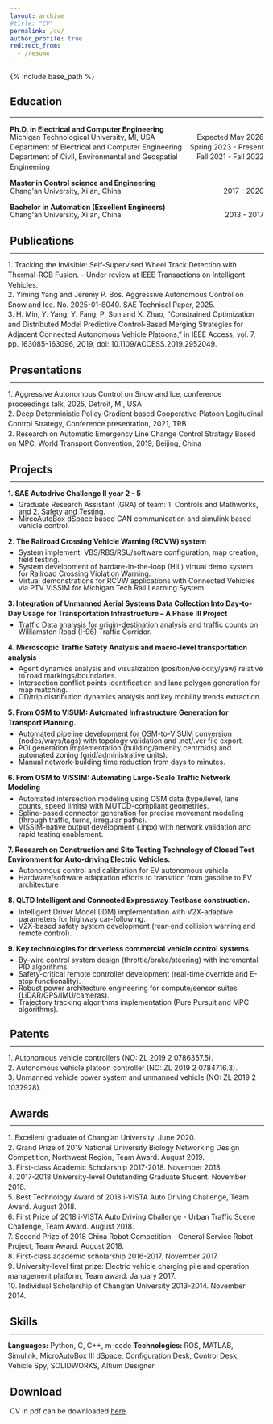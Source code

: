 ```yaml
---
layout: archive
#title: "CV"
permalink: /cv/
author_profile: true
redirect_from:
  - /resume
---
```


{% include base_path %}

<!-- <hr style="height:2px; border-width:0; color:gray; background-color:gray"> -->
## Education ##
<hr style="height:2px; border-width:0; color:gray; background-color:gray; margin: 0.1em 0 0.1em 0;">
<!-- <span style="white-space: pre; font-family: monospace; display: inline-block;">**Ph.D. in Electrical and Computer Engineering**
Michigan Technological University, MI, USA                      Expected Summer 2026
Department of Electrical and Computer Engineering               Spring 2023 - Present
Department of Civil, Environmental and Geospatial Engineering   Fall 2021 - Fall 2022
**Master in Control science and Engineering**
Chang'an University                                             2017 - 2020
**Bachelor in Automation (Excellent Engineers)**
Chang'an University                                             2013 - 2017
</span> -->

**Ph.D. in Electrical and Computer Engineering**  
<div style="font-family: inherit; line-height: 1.4; margin-top: -1.2em;">
  <div style="float: left; width: 70%;">Michigan Technological University, MI, USA</div>
  <div style="float: right;">Expected May 2026</div>
  <div style="clear: both;"></div>
  
  <div style="float: left; width: 70%;">Department of Electrical and Computer Engineering</div>
  <div style="float: right;">Spring 2023 - Present</div>
  <div style="clear: both;"></div>
  
  <div style="float: left; width: 70%;">Department of Civil, Environmental and Geospatial Engineering</div>
  <div style="float: right;">Fall 2021 - Fall 2022</div>
  <div style="clear: both;"></div>
</div>

**Master in Control science and Engineering**  
<div style="font-family: inherit; line-height: 1.4; margin-top: -1.2em;">
  <div style="float: left; width: 70%;">Chang'an University, Xi'an, China</div>
  <div style="float: right;">2017 - 2020</div>
  <div style="clear: both;"></div>
</div>

**Bachelor in Automation (Excellent Engineers)**  
<div style="font-family: inherit; line-height: 1.4; margin-top: -1.2em;">
  <div style="float: left; width: 70%;">Chang'an University, Xi'an, China</div>
  <div style="float: right;">2013 - 2017</div>
  <div style="clear: both;"></div>
</div>

## Publications ##
<hr style="height:2px; border-width:0; color:gray; background-color:gray; margin: -0.5em -0.1em -0.5em -0.1em;">
<div style="font-family: inherit; line-height: 1.4; margin-left: -0.3em; margin-top: 1.4em;">
<div>1. Tracking the Invisible: Self-Supervised Wheel Track Detection with Thermal-RGB Fusion. - Under review at IEEE Transactions on Intelligent Vehicles.</div>  
<div>2. Yiming Yang and Jeremy P. Bos. Aggressive Autonomous Control on Snow and Ice. No. 2025-01-8040. SAE Technical Paper, 2025.</div>  
<div>3. H. Min, Y. Yang, Y. Fang, P. Sun and X. Zhao, “Constrained Optimization and Distributed Model Predictive Control-Based Merging Strategies for Adjacent Connected Autonomous Vehicle Platoons,” in IEEE Access, vol. 7, pp. 163085-163096, 2019, doi: 10.1109/ACCESS.2019.2952049.</div>  
</div>

## Presentations ##
<hr style="height:2px; border-width:0; color:gray; background-color:gray; margin: -0.5em -0.1em -0.5em -0.1em;">
<div style="font-family: inherit; line-height: 1.4; margin-left: -0.3em; margin-top: 1.4em;">
<div>1. Aggressive Autonomous Control on Snow and Ice, conference proceedings talk, 2025, Detroit, MI, USA</div>    
<div>2. Deep Deterministic Policy Gradient based Cooperative Platoon Logitudinal Control Strategy, Conference presentation, 2021, TRB</div>    
<div>3. Research on Automatic Emergency Line Change Control Strategy Based on MPC, World Transport Convention, 2019, Beijing, China</div>    
</div>

## Projects ##
<hr style="height:2px; border-width:0; color:gray; background-color:gray; margin: -0.5em -0.1em -0.5em -0.1em;">
<div style="font-family: inherit; line-height: 1.4; margin-left: -0.3em; margin-top: 1.4em;" markdown="1">
<div><strong>1. SAE Autodrive Challenge II year 2 - 5</strong></div>
<ul style="margin-top: 0.4em; padding-left: 1.5em; line-height: 1.0;">
<li>Graduate Research Assistant (GRA) of team: 1. Controls and Mathworks, and 2. Safety and Testing.</li>
<li>MircoAutoBox dSpace based CAN communication and simulink based vehicle control.</li>
</ul>
<div><strong>2. The Railroad Crossing Vehicle Warning (RCVW) system</strong></div>
<ul style="margin-top: 0.4em; padding-left: 1.5em; line-height: 1.0;">
<li>System implement: VBS/RBS/RSU/software configuration, map creation, field testing.</li>
<li>System development of hardare-in-the-loop (HIL) virtual demo system for Railroad Crossing Violation Warning.</li>
<li>Virtual demonstrations for RCVW applications with Connected Vehicles via PTV VISSIM for Michigan Tech Rail Learning System.</li>
</ul>
<div><strong>3. Integration of Unmanned Aerial Systems Data Collection Into Day-to-Day Usage for Transportation Infrastructure – A Phase III Project</strong></div>
<ul style="margin-top: 0.4em; padding-left: 1.5em; line-height: 1.0;">
<li>Traffic Data analysis for origin-destination analysis and traffic counts on Williamston Road (I-96) Traffic Corridor.</li>
</ul>
<div><strong>4. Microscopic Traffic Safety Analysis and macro-level transportation analysis</strong></div>
<ul style="margin-top: 0.4em; padding-left: 1.5em; line-height: 1.0;">
<li>Agent dynamics analysis and visualization (position/velocity/yaw) relative to road markings/boundaries.</li>
<li>Intersection conflict points identification and lane polygon generation for map matching.</li> 
<li>OD/trip distribution dynamics analysis and key mobility trends extraction.</li> 
</ul>
<div><strong>5. From OSM to VISUM: Automated Infrastructure Generation for Transport Planning.</strong></div>
<ul style="margin-top: 0.4em; padding-left: 1.5em; line-height: 1.0;">
<li>Automated pipeline development for OSM-to-VISUM conversion (nodes/ways/tags) with topology validation and .net/.ver file export.</li>
<li>POI generation implementation (building/amenity centroids) and automated zoning (grid/administrative units).</li> 
<li>Manual network-building time reduction from days to minutes.</li>
</ul>
<div><strong>6. From OSM to VISSIM: Automating Large-Scale Traffic Network Modeling</strong></div>
<ul style="margin-top: 0.4em; padding-left: 1.5em; line-height: 1.0;">
<li>Automated intersection modeling using OSM data (type/level, lane counts, speed limits) with MUTCD-compliant geometries.</li>
<li>Spline-based connector generation for precise movement modeling (through traffic, turns, irregular paths).</li> 
<li> VISSIM-native output development (.inpx) with network validation and rapid testing enablement.</li> 
</ul>
<div><strong>7. Research on Construction and Site Testing Technology of Closed Test Environment for Auto-driving Electric Vehicles.</strong></div>
<ul style="margin-top: 0.4em; padding-left: 1.5em; line-height: 1.0;">
<li>Autonomous control and calibration for EV autonomous vehicle</li>
<li>Hardware/software adaptation efforts to transition from gasoline to EV architecture</li> 
</ul>
<div><strong>8. QLTD Intelligent and Connected Expressway Testbase construction.</strong></div>
<ul style="margin-top: 0.4em; padding-left: 1.5em; line-height: 1.0;">
<li>Intelligent Driver Model (IDM) implementation with V2X-adaptive parameters for highway car-following.</li>
<li>V2X-based safety system development (rear-end collision warning and remote control).</li> 
</ul>
<div><strong>9. Key technologies for driverless commercial vehicle control systems.</strong></div>
<ul style="margin-top: 0.4em; padding-left: 1.5em; line-height: 1.0;">
<li>By-wire control system design (throttle/brake/steering) with incremental PID algorithms.</li>
<li>Safety-critical remote controller development (real-time override and E-stop functionality).</li> 
<li>Robust power architecture engineering for compute/sensor suites (LiDAR/GPS/IMU/cameras).</li>
<li>Trajectory tracking algorithms implementation (Pure Pursuit and MPC algorithms).</li>
</ul>
</div>

## Patents ##
<hr style="height:2px; border-width:0; color:gray; background-color:gray; margin: -0.5em -0.1em -0.5em -0.1em;">
<div style="font-family: inherit; line-height: 1.4; margin-left: -0.3em; margin-top: 1.4em;">
<div>1. Autonomous vehicle controllers (NO: ZL 2019 2 0786357.5).</div>    
<div>2. Autonomous vehicle platoon controller (NO: ZL 2019 2 0784716.3).</div>    
<div>3. Unmanned vehicle power system and unmanned vehicle (NO: ZL 2019 2 1037928).</div>    
</div>

## Awards ##
<hr style="height:2px; border-width:0; color:gray; background-color:gray; margin: -0.5em -0.1em -0.5em -0.1em;">
<div style="font-family: inherit; line-height: 1.4; margin-left: -0.3em; margin-top: 1.4em;">
<div>1. Excellent graduate of Chang’an University. June 2020. </div>    
<div>2. Grand Prize of 2019 National University Biology Networking Design Competition,
Northwest Region, Team Award. August 2019. </div>    
<div>3. First-class Academic Scholarship 2017-2018. November 2018. </div>  
<div>4. 2017-2018 University-level Outstanding Graduate Student. November 2018.</div>  
<div>5. Best Technology Award of 2018 i-VISTA Auto Driving Challenge, Team Award. August 2018.</div>  
<div>6. First Prize of 2018 i-VISTA Auto Driving Challenge - Urban Traffic Scene Challenge, Team Award. August 2018.</div>  
<div>7. Second Prize of 2018 China Robot Competition - General Service Robot Project, Team Award. August 2018.</div>  
<div>8. First-class academic scholarship 2016-2017. November 2017.</div>  
<div>9. University-level first prize: Electric vehicle charging pile and operation management platform, Team award. January 2017.</div> 
<div>10. Individual Scholarship of Chang’an University 2013-2014. November 2014.</div>   
</div>

## Skills ##
<hr style="height:2px; border-width:0; color:gray; background-color:gray; margin: -0.5em -0.1em -0.5em -0.1em;">
<div style="font-family: inherit; line-height: 1.4; margin-left: -0.3em; margin-top: 1.4em;">
<strong>Languages:</strong> Python, C, C++, m-code  
<strong>Technologies:</strong> ROS, MATLAB, Simulink, MicroAutoBox III dSpace, Configuration Desk, Control Desk,
Vehicle Spy, SOLIDWORKS, Altium Designer   
</div>

## Download ##
CV in pdf can be downloaded [here](https://drive.google.com/file/d/1WKemGTYKwt8ALr6bLsBa7APV2B_Ga9wc/view?usp=sharing).